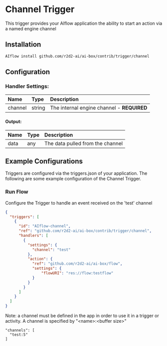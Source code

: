 <!--
title: Channel
weight: 4706
-->

# Channel Trigger
This trigger provides your AIflow application the ability to start an action via a named engine channel

## Installation

```bash
AIflow install github.com/r2d2-ai/ai-box/contrib/trigger/channel
```

## Configuration    

### Handler Settings:
| Name    | Type   | Description
|:---     | :---   | :---     
| channel | string | The internal engine channel - **REQUIRED**

#### Output:
| Name | Type | Description
|:---  | :--- | :---     
| data | any  | The data pulled from the channel


## Example Configurations

Triggers are configured via the triggers.json of your application. The following are some example configuration of the Channel Trigger.

### Run Flow
Configure the Trigger to handle an event received on the 'test' channel

```json
{
  "triggers": [
    {
      "id": "AIflow-channel",
      "ref": "github.com/r2d2-ai/ai-box/contrib/trigger/channel",
      "handlers": [
        {
          "settings": {
            "channel": "test"
          },
          "action": {
            "ref": "github.com/r2d2-ai/ai-box/flow",
            "settings": {
                "flowURI": "res://flow:testflow"
            }       
          }
        }
      ]
    }
  ]
}
```

Note: a channel must be defined in the app in order to use it in a trigger or activity.  A channel is specified by "\<name\>:\<buffer size\>"
```
"channels": [
  "test:5"
]
```
